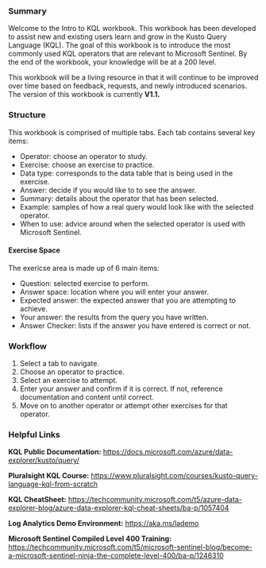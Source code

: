 ### Summary
Welcome to the Intro to KQL workbook. This workbook has been developed to assist new and existing users learn and grow in the Kusto Query Language (KQL). The goal of this workbook is to introduce the most commonly used KQL operators that are relevant to Microsoft Sentinel. By the end of the workbook, your knowledge will be at a 200 level. </br>

This workbook will be a living resource in that it will continue to be improved over time based on feedback, requests, and newly introduced scenarios. The version of this workbook is currently <b>V1.1.</b>
</p>

### Structure
This workbook is comprised of multiple tabs. Each tab contains several key items:
- Operator: choose an operator to study.
- Exercise: choose an exercise to practice.
- Data type: corresponds to the data table that is being used in the exercise.
- Answer: decide if you would like to to see the answer.
- Summary: details about the operator that has been selected.
- Example: samples of how a real query would look like with the selected operator.
- When to use: advice around when the selected operator is used with Microsoft Sentinel.

#### Exercise Space
The exericse area is made up of 6 main items:
- Question: selected exercise to perform.
- Answer space: location where you will enter your answer.
- Expected answer: the expected answer that you are attempting to achieve.
- Your answer: the results from the query you have written.
- Answer Checker: lists if the answer you have entered is correct or not.

### Workflow

1. Select a tab to navigate.
2. Choose an operator to practice.
3. Select an exercise to attempt.
4. Enter your answer and confirm if it is correct. If not, reference documentation and content until correct.
5. Move on to another operator or attempt other exercises for that operator.

### Helpful Links

**KQL Public Documentation:** https://docs.microsoft.com/azure/data-explorer/kusto/query/

**Pluralsight KQL Course:** https://www.pluralsight.com/courses/kusto-query-language-kql-from-scratch

**KQL CheatSheet:** https://techcommunity.microsoft.com/t5/azure-data-explorer-blog/azure-data-explorer-kql-cheat-sheets/ba-p/1057404

**Log Analytics Demo Environment:** https://aka.ms/lademo

**Microsoft Sentinel Compiled Level 400 Training:** https://techcommunity.microsoft.com/t5/microsoft-sentinel-blog/become-a-microsoft-sentinel-ninja-the-complete-level-400/ba-p/1246310
